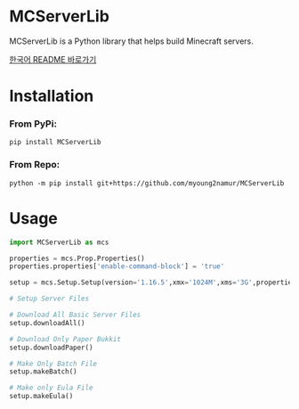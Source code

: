 MCServerLib
===========

MCServerLib is a Python library that helps build Minecraft servers.

[한국어 README 바로가기](https://github.com/myoung2namur/MCServerLib/blob/master/docs/README-kr.md)
# Installation

### From PyPi:

`pip install MCServerLib`


### From Repo:

`python -m pip install git+https://github.com/myoung2namur/MCServerLib`

# Usage

```py
import MCServerLib as mcs

properties = mcs.Prop.Properties()
properties.properties['enable-command-block'] = 'true'

setup = mcs.Setup.Setup(version='1.16.5',xmx='1024M',xms='3G',properties=properties)

# Setup Server Files

# Download All Basic Server Files
setup.downloadAll() 

# Download Only Paper Bukkit
setup.downloadPaper()

# Make Only Batch File
setup.makeBatch()

# Make only Eula File
setup.makeEula()
```